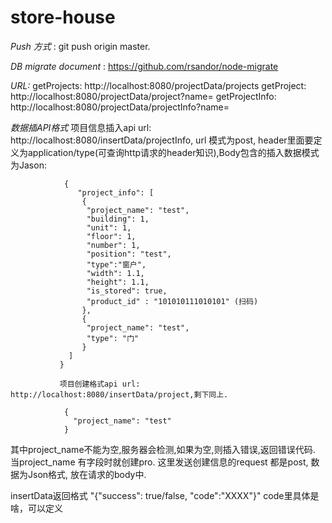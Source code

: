 # store-house

*Push 方式* : git push origin master.

*DB migrate document* : https://github.com/rsandor/node-migrate

*URL:* getProjects: http://localhost:8080/projectData/projects
       getProject: http://localhost:8080/projectData/project?name=
       getProjectInfo: http://localhost:8080/projectData/projectInfo?name=

*数据插API格式*  项目信息插入api url: http://localhost:8080/insertData/projectInfo, url 模式为post,
               header里面要定义为application/type(可查询http请求的header知识),Body包含的插入数据模式为Jason:

                {
                   "project_info": [
                    {
                     "project_name": "test",
                     "building": 1,
                     "unit": 1,
                     "floor": 1,
                     "number": 1,
                     "position": "test",
                     "type":"窗户",
                     "width": 1.1,
                     "height": 1.1,
                     "is_stored": true,
                     "product_id" : "101010111010101" (扫码)
                    },
                    {
                     "project_name": "test",
                     "type": "门"
                    }
                 ]
               }

               项目创建格式api url: http://localhost:8080/insertData/project,剩下同上.

                {
                  "project_name": "test"
                }

其中project_name不能为空,服务器会检测,如果为空,则插入错误,返回错误代码. 当project_name 有字段时就创建pro.
这里发送创建信息的request 都是post, 数据为Json格式, 放在请求的body中.


insertData返回格式 "{"success": true/false, "code":"XXXX"}"  code里具体是啥，可以定义